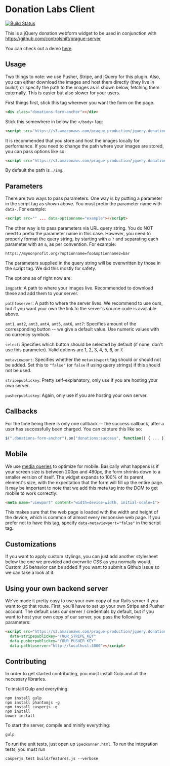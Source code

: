 Donation Labs Client
======

[![Build Status](https://travis-ci.org/controlshift/prague-client.svg?branch=master)](https://travis-ci.org/controlshift/prague-client)

This is a jQuery donation webform widget to be used in conjunction with https://github.com/controlshift/prague-server

You can check out a demo [here](http://www.changesprout.com/prague-client/).

## Usage

Two things to note: we use Pusher, Stripe, and jQuery for this plugin. Also, you can either download the images and host them directly (they live in build/) or specify the path to the images as is shown below, fetching them externally. This is easier but also slower for your users.

First things first, stick this tag wherever you want the form on the page.

```html
<div class="donations-form-anchor"></div>
```

Stick this somewhere in below the `</body>` tag:

```html
<script src="https://s3.amazonaws.com/prague-production/jquery.donations.loader.js" id="donation-script" data-org="org-from-server" data-pathtoserver="https://www.donatelab.com" data-stripepublickey="pk_live_TkBE6KKwIBdNjc3jocHvhyNx"></script>
```

It is recommended that you store and host the images locally for performance. If you need to change the path where your images are stored, you can pass options like so:

```html
<script src="https://s3.amazonaws.com/prague-production/jquery.donations.loader.js" id="donation-script" data-imgpath="./img" data-pathtoserver="https://www.donatelab.com" data-stripepublickey="pk_live_TkBE6KKwIBdNjc3jocHvhyNx"></script>
```

By default the path is `./img`.

## Parameters

There are two ways to pass parameters. One way is by putting a parameter in the script tag as shown above. You must prefix the parameter name with `data-`. For example:

```html
<script src="" ... data-optionname="example"></script>
```

The other way is to pass parameters via URL query string. You do NOT need to prefix the parameter name in this case. However, you need to properly format the query string, by starting with a `?` and separating each parameter with an `&`, as per convention. For example:

```
https://mynonprofit.org/?optionname=foo&optionname2=bar
```

The parameters supplied in the query string will be overwritten by those in the script tag. We did this mostly for safety.

The options as of right now are:

`imgpath`: A path to where your images live. Recommended to download these and add them to your server.

`pathtoserver`: A path to where the server lives. We recommend to use ours, but if you want your own the link to the server's source code is available above.

`amt1`, `amt2`, `amt3`, `amt4`, `amt5`, `amt6`, `amt7`: Specifies amount of the corresponding button -- we give a default value. Use numeric values with no currency symbols.

`select`: Specifies which button should be selected by default (if none, don't use this parameter). Valid options are 1, 2, 3, 4, 5, 6, or 7.

`metaviewport`: Specifies whether the `metaviewport` tag should or should not be added. Set this to `"false"` (or `false` if using query strings) if this should not be used. 

`stripepublickey`: Pretty self-explanatory, only use if you are hosting your own server.

`pusherpublickey`: Again, only use if you are hosting your own server.

## Callbacks

For the time being there is only one callback -- the success callback, after a user has successfully been charged. You can capture this like so:

```javascript
$(".donations-form-anchor").on("donations:success", function() { ... });
```

## Mobile

We use [media queries](https://developer.mozilla.org/en-US/docs/Web/Guide/CSS/Media_queries) to optimize for mobile. Basically what happens is if your screen size is between 200px and 480px, the form shrinks down to a smaller version of itself. The widget expands to 100% of its parent element's size, with the expectation that the form will fill up the entire page. It may be important to note that we add this meta tag into the DOM to get mobile to work correctly:

```html
<meta name="viewport" content="width=device-width, initial-scale=1">
```

This makes sure that the web page is loaded with the width and height of the device, which is common of almost every responsive web page. If you prefer not to have this tag, specify `data-metaviewport="false"` in the script tag. 

## Customizations

If you want to apply custom stylings, you can just add another stylesheet below the one we provided and overwrite CSS as you normally would. Custom JS behavior can be added if you want to submit a Github issue so we can take a look at it. 

## Using your own backend server

We've made it pretty easy to use your own copy of our Rails server if you want to go that route. First, you'll have to set up your own Stripe and Pusher account. The default uses our server / credentials by default, but if you want to host your own copy of our server, you pass the following parameters:

```html
<script src="https://s3.amazonaws.com/prague-production/jquery.donations.loader.js" id="donation-script"
  data-stripepublickey="YOUR_STRIPE_KEY"
  data-pusherpublickey="YOUR_PUSHER_KEY"
  data-pathtoserver="http://localhost:3000"></script>
```

## Contributing

In order to get started contributing, you must install Gulp and all the necessary libraries.

To install Gulp and everything:

    npm install gulp
    npm install phantomjs -g
    npm install casperjs -g
    npm install
    bower install

To start the server, compile and minify everything:

```
gulp
```

To run the unit tests, just open up `SpecRunner.html`. To run the integration tests, you must run

```
casperjs test build/features.js --verbose
```

